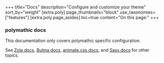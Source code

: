 +++
title="Docs"
description="Configure and customize your theme"
sort_by="weight"
[extra.poly]
page_thumbnails="block"
use_taxonomies=["features"]
[extra.poly.page_asides]
toc=true
content="On this page:"
+++

### polymathic docs

This documentation only covers polymathic specific configuration.

See [Zola docs](https://www.getzola.org/documentation/getting-started/overview/), [Bulma docs](https://bulma.io/documentation/), [animate.css docs](https://animate.style/#documentation), and [Sass docs](https://sass-lang.com/documentation/) for other topics.